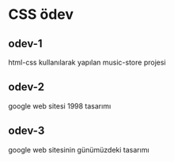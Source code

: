 # CSS ödev

## odev-1
 html-css kullanılarak yapılan music-store projesi

## odev-2
google web sitesi 1998 tasarımı

## odev-3
google web sitesinin günümüzdeki tasarımı
